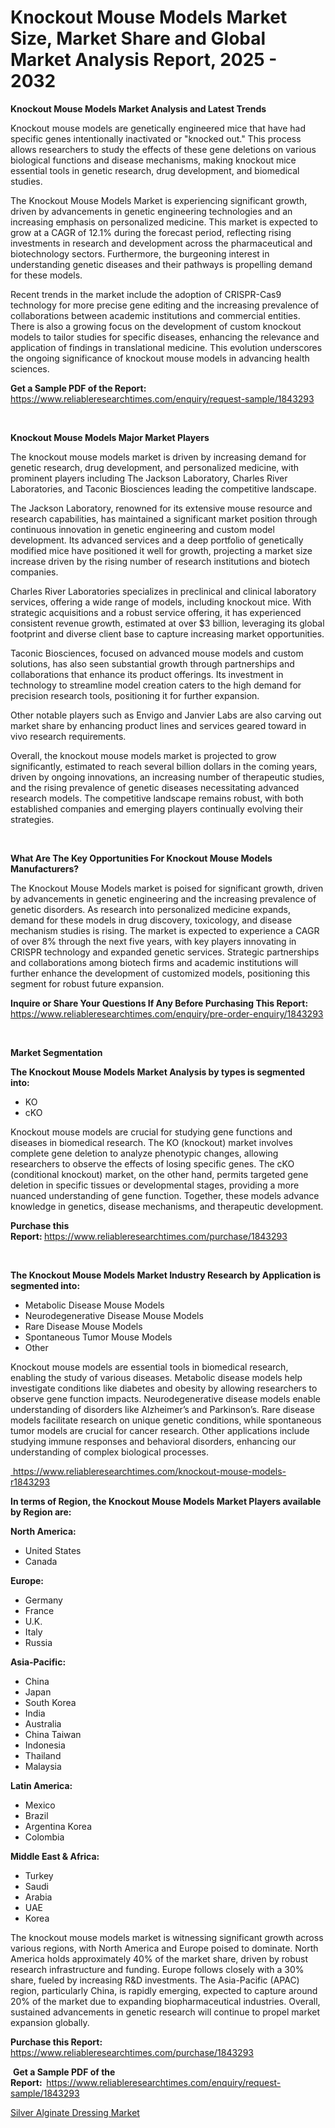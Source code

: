 <p><h1>Knockout Mouse Models Market Size, Market Share and Global Market Analysis Report, 2025 - 2032</h1></p><p><strong>Knockout Mouse Models Market Analysis and Latest Trends</strong></p>
<p><p>Knockout mouse models are genetically engineered mice that have had specific genes intentionally inactivated or "knocked out." This process allows researchers to study the effects of these gene deletions on various biological functions and disease mechanisms, making knockout mice essential tools in genetic research, drug development, and biomedical studies.</p><p>The Knockout Mouse Models Market is experiencing significant growth, driven by advancements in genetic engineering technologies and an increasing emphasis on personalized medicine. This market is expected to grow at a CAGR of 12.1% during the forecast period, reflecting rising investments in research and development across the pharmaceutical and biotechnology sectors. Furthermore, the burgeoning interest in understanding genetic diseases and their pathways is propelling demand for these models.</p><p>Recent trends in the market include the adoption of CRISPR-Cas9 technology for more precise gene editing and the increasing prevalence of collaborations between academic institutions and commercial entities. There is also a growing focus on the development of custom knockout models to tailor studies for specific diseases, enhancing the relevance and application of findings in translational medicine. This evolution underscores the ongoing significance of knockout mouse models in advancing health sciences.</p></p>
<p><strong>Get a Sample PDF of the Report:&nbsp;</strong> <a href="https://www.reliableresearchtimes.com/enquiry/request-sample/1843293?utm_campaign=3211&utm_medium=2&utm_source=Github&utm_content=ia&utm_term=04032025&utm_id=knockout-mouse-models">https://www.reliableresearchtimes.com/enquiry/request-sample/1843293</a></p>
<p>&nbsp;</p>
<p><strong>Knockout Mouse Models Major Market Players</strong></p>
<p><p>The knockout mouse models market is driven by increasing demand for genetic research, drug development, and personalized medicine, with prominent players including The Jackson Laboratory, Charles River Laboratories, and Taconic Biosciences leading the competitive landscape.</p><p>The Jackson Laboratory, renowned for its extensive mouse resource and research capabilities, has maintained a significant market position through continuous innovation in genetic engineering and custom model development. Its advanced services and a deep portfolio of genetically modified mice have positioned it well for growth, projecting a market size increase driven by the rising number of research institutions and biotech companies. </p><p>Charles River Laboratories specializes in preclinical and clinical laboratory services, offering a wide range of models, including knockout mice. With strategic acquisitions and a robust service offering, it has experienced consistent revenue growth, estimated at over $3 billion, leveraging its global footprint and diverse client base to capture increasing market opportunities.</p><p>Taconic Biosciences, focused on advanced mouse models and custom solutions, has also seen substantial growth through partnerships and collaborations that enhance its product offerings. Its investment in technology to streamline model creation caters to the high demand for precision research tools, positioning it for further expansion.</p><p>Other notable players such as Envigo and Janvier Labs are also carving out market share by enhancing product lines and services geared toward in vivo research requirements.</p><p>Overall, the knockout mouse models market is projected to grow significantly, estimated to reach several billion dollars in the coming years, driven by ongoing innovations, an increasing number of therapeutic studies, and the rising prevalence of genetic diseases necessitating advanced research models. The competitive landscape remains robust, with both established companies and emerging players continually evolving their strategies.</p></p>
<p>&nbsp;</p>
<p><strong>What Are The Key Opportunities For Knockout Mouse Models Manufacturers?</strong></p>
<p><p>The Knockout Mouse Models market is poised for significant growth, driven by advancements in genetic engineering and the increasing prevalence of genetic disorders. As research into personalized medicine expands, demand for these models in drug discovery, toxicology, and disease mechanism studies is rising. The market is expected to experience a CAGR of over 8% through the next five years, with key players innovating in CRISPR technology and expanded genetic services. Strategic partnerships and collaborations among biotech firms and academic institutions will further enhance the development of customized models, positioning this segment for robust future expansion.</p></p>
<p><strong>Inquire or Share Your Questions If Any Before Purchasing This Report:</strong> <a href="https://www.reliableresearchtimes.com/enquiry/pre-order-enquiry/1843293?utm_campaign=3211&utm_medium=2&utm_source=Github&utm_content=ia&utm_term=04032025&utm_id=knockout-mouse-models">https://www.reliableresearchtimes.com/enquiry/pre-order-enquiry/1843293</a></p>
<p>&nbsp;</p>
<p><strong>Market Segmentation</strong></p>
<p><strong>The Knockout Mouse Models Market Analysis by types is segmented into:</strong></p>
<p><ul><li>KO</li><li>cKO</li></ul></p>
<p><p>Knockout mouse models are crucial for studying gene functions and diseases in biomedical research. The KO (knockout) market involves complete gene deletion to analyze phenotypic changes, allowing researchers to observe the effects of losing specific genes. The cKO (conditional knockout) market, on the other hand, permits targeted gene deletion in specific tissues or developmental stages, providing a more nuanced understanding of gene function. Together, these models advance knowledge in genetics, disease mechanisms, and therapeutic development.</p></p>
<p><strong>Purchase this Report:&nbsp;</strong><a href="https://www.reliableresearchtimes.com/purchase/1843293?utm_campaign=3211&utm_medium=2&utm_source=Github&utm_content=ia&utm_term=04032025&utm_id=knockout-mouse-models">https://www.reliableresearchtimes.com/purchase/1843293</a></p>
<p>&nbsp;</p>
<p><strong>The Knockout Mouse Models Market Industry Research by Application is segmented into:</strong></p>
<p><ul><li>Metabolic Disease Mouse Models</li><li>Neurodegenerative Disease Mouse Models</li><li>Rare Disease Mouse Models</li><li>Spontaneous Tumor Mouse Models</li><li>Other</li></ul></p>
<p><p>Knockout mouse models are essential tools in biomedical research, enabling the study of various diseases. Metabolic disease models help investigate conditions like diabetes and obesity by allowing researchers to observe gene function impacts. Neurodegenerative disease models enable understanding of disorders like Alzheimer’s and Parkinson’s. Rare disease models facilitate research on unique genetic conditions, while spontaneous tumor models are crucial for cancer research. Other applications include studying immune responses and behavioral disorders, enhancing our understanding of complex biological processes.</p></p>
<p><a href="https://www.reliableresearchtimes.com/knockout-mouse-models-r1843293?utm_campaign=3211&utm_medium=2&utm_source=Github&utm_content=ia&utm_term=04032025&utm_id=knockout-mouse-models">&nbsp;https://www.reliableresearchtimes.com/knockout-mouse-models-r1843293</a></p>
<p><strong>In terms of Region, the Knockout Mouse Models Market Players available by Region are:</strong></p>
<p>
    <p> <strong> North America: </strong>
        <ul>
            <li>United States</li>
            <li>Canada</li>
        </ul>
        </p> 
    <p> <strong> Europe: </strong>
        <ul>
            <li>Germany</li>
            <li>France</li>
            <li>U.K.</li>
            <li>Italy</li>
            <li>Russia</li>
        </ul>
        </p> 
    <p> <strong> Asia-Pacific: </strong>
        <ul>
            <li>China</li>
            <li>Japan</li>
            <li>South Korea</li>
            <li>India</li>
            <li>Australia</li>
            <li>China Taiwan</li>
            <li>Indonesia</li>
            <li>Thailand</li>
            <li>Malaysia</li>
        </ul>
        </p> 
    <p> <strong> Latin America: </strong>
        <ul>
            <li>Mexico</li>
            <li>Brazil</li>
            <li>Argentina Korea</li>
            <li>Colombia</li>
        </ul>
        </p> 
    <p> <strong> Middle East & Africa: </strong>
        <ul>
            <li>Turkey</li>
            <li>Saudi</li>
            <li>Arabia</li>
            <li>UAE</li>
            <li>Korea</li>
        </ul>
    </p>
    </p>
<p><p>The knockout mouse models market is witnessing significant growth across various regions, with North America and Europe poised to dominate. North America holds approximately 40% of the market share, driven by robust research infrastructure and funding. Europe follows closely with a 30% share, fueled by increasing R&D investments. The Asia-Pacific (APAC) region, particularly China, is rapidly emerging, expected to capture around 20% of the market due to expanding biopharmaceutical industries. Overall, sustained advancements in genetic research will continue to propel market expansion globally.</p></p>
<p><strong>Purchase this Report: </strong><a href="https://www.reliableresearchtimes.com/purchase/1843293?utm_campaign=3211&utm_medium=2&utm_source=Github&utm_content=ia&utm_term=04032025&utm_id=knockout-mouse-models">https://www.reliableresearchtimes.com/purchase/1843293</a></p>
<p>&nbsp;<strong>Get a Sample PDF of the Report:&nbsp;&nbsp;</strong><a href="https://www.reliableresearchtimes.com/enquiry/request-sample/1843293?utm_campaign=3211&utm_medium=2&utm_source=Github&utm_content=ia&utm_term=04032025&utm_id=knockout-mouse-models">https://www.reliableresearchtimes.com/enquiry/request-sample/1843293</a></p>
<p><strong></strong></p>
<p><p><a href="https://github.com/osamhcombre/Market-Research-Report-List-1/blob/main/silver-alginate-dressing-market.md?utm_campaign=3211&utm_medium=2&utm_source=Github&utm_content=ia&utm_term=04032025&utm_id=knockout-mouse-models">Silver Alginate Dressing Market</a></p></p>
